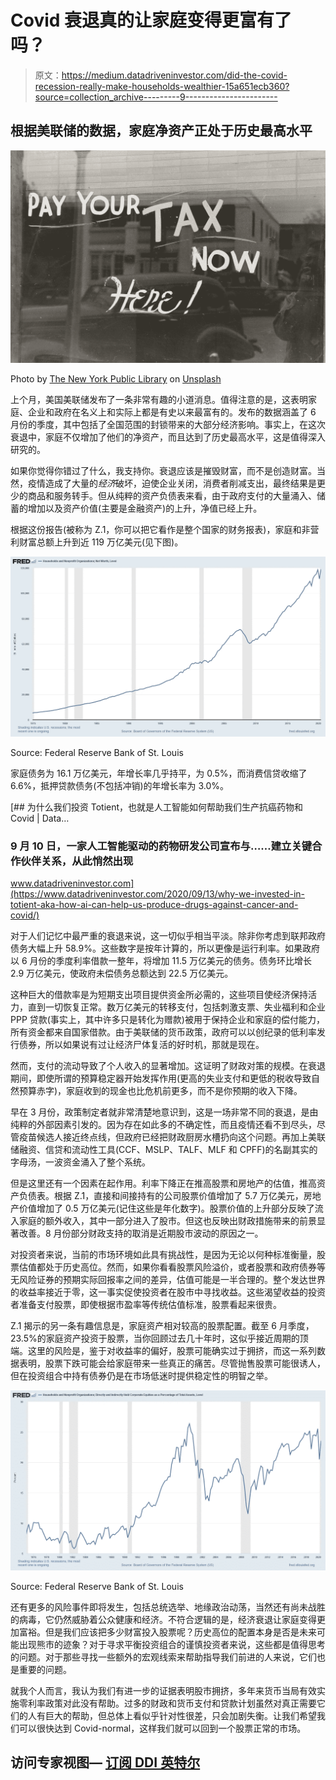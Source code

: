 # Covid 衰退真的让家庭变得更富有了吗？

> 原文：<https://medium.datadriveninvestor.com/did-the-covid-recession-really-make-households-wealthier-15a651ecb360?source=collection_archive---------9----------------------->

## 根据美联储的数据，家庭净资产正处于历史最高水平

![](img/d244bbad4175e160b4f7c69e272e3f9a.png)

Photo by [The New York Public Library](https://unsplash.com/@nypl?utm_source=medium&utm_medium=referral) on [Unsplash](https://unsplash.com?utm_source=medium&utm_medium=referral)

上个月，美国美联储发布了一条非常有趣的小道消息。值得注意的是，这表明家庭、企业和政府在名义上和实际上都是有史以来最富有的。发布的数据涵盖了 6 月份的季度，其中包括了全国范围的封锁带来的大部分经济影响。事实上，在这次衰退中，家庭不仅增加了他们的净资产，而且达到了历史最高水平，这是值得深入研究的。

如果你觉得你错过了什么，我支持你。衰退应该是摧毁财富，而不是创造财富。当然，疫情造成了大量的*经济*破坏，迫使企业关闭，消费者削减支出，最终结果是更少的商品和服务转手。但从纯粹的资产负债表来看，由于政府支付的大量涌入、储蓄的增加以及资产价值(主要是金融资产)的上升，净值已经上升。

根据这份报告(被称为 Z.1，你可以把它看作是整个国家的财务报表)，家庭和非营利财富总额上升到近 119 万亿美元(见下图)。

![](img/f11595c0524220a58348d15e9e12cb42.png)

Source: Federal Reserve Bank of St. Louis

家庭债务为 16.1 万亿美元，年增长率几乎持平，为 0.5%，而消费信贷收缩了 6.6%，抵押贷款债务(不包括冲销)的年增长率为 3.0%。

[](https://www.datadriveninvestor.com/2020/09/13/why-we-invested-in-totient-aka-how-ai-can-help-us-produce-drugs-against-cancer-and-covid/) [## 为什么我们投资 Totient，也就是人工智能如何帮助我们生产抗癌药物和 Covid | Data…

### 9 月 10 日，一家人工智能驱动的药物研发公司宣布与……建立关键合作伙伴关系，从此悄然出现

www.datadriveninvestor.com](https://www.datadriveninvestor.com/2020/09/13/why-we-invested-in-totient-aka-how-ai-can-help-us-produce-drugs-against-cancer-and-covid/) 

对于人们记忆中最严重的衰退来说，这一切似乎相当平淡。除非你考虑到联邦政府债务大幅上升 58.9%。这些数字是按年计算的，所以更像是运行利率。如果政府以 6 月份的季度利率借款一整年，将增加 11.5 万亿美元的债务。债务环比增长 2.9 万亿美元，使政府未偿债务总额达到 22.5 万亿美元。

这种巨大的借款率是为短期支出项目提供资金所必需的，这些项目使经济保持活力，直到一切恢复正常。数万亿美元的转移支付，包括刺激支票、失业福利和企业 PPP 贷款(事实上，其中许多只是转化为赠款)被用于保持企业和家庭的偿付能力，所有资金都来自国家借款。由于美联储的货币政策，政府可以以创纪录的低利率发行债券，所以如果说有过让经济尸体复活的好时机，那就是现在。

然而，支付的流动导致了个人收入的显著增加。这证明了财政对策的规模。在衰退期间，即使所谓的预算稳定器开始发挥作用(更高的失业支付和更低的税收导致自然预算赤字)，家庭收到的现金也比危机前更多，而不是你预期的收入下降。

早在 3 月份，政策制定者就非常清楚地意识到，这是一场非常不同的衰退，是由纯粹的外部因素引发的。因为存在如此多的不确定性，而且疫情还看不到尽头，尽管疫苗候选人接近终点线，但政府已经把财政厨房水槽扔向这个问题。再加上美联储融资、信贷和流动性工具(CCF、MSLP、TALF、MLF 和 CPFF)的名副其实的字母汤，一波资金涌入了整个系统。

但是这里还有一个因素在起作用。利率下降正在推高股票和房地产的估值，推高资产负债表。根据 Z.1，直接和间接持有的公司股票价值增加了 5.7 万亿美元，房地产价值增加了 0.5 万亿美元(记住这些是年化数字)。股票价值的上升部分反映了流入家庭的额外收入，其中一部分进入了股市。但这也反映出财政措施带来的前景显著改善。8 月份部分财政支持的取消是近期股市波动的原因之一。

对投资者来说，当前的市场环境如此具有挑战性，是因为无论以何种标准衡量，股票估值都处于历史高位。然而，如果你看看股票风险溢价，或者股票和政府债券等无风险证券的预期实际回报率之间的差异，估值可能是一半合理的。整个发达世界的收益率接近于零，这一事实促使投资者在股市中寻找收益。这些渴望收益的投资者准备支付股票，即使根据市盈率等传统估值标准，股票看起来很贵。

Z.1 揭示的另一条有趣信息是，家庭资产相对较高的股票配置。截至 6 月季度，23.5%的家庭资产投资于股票，当你回顾过去几十年时，这似乎接近周期的顶端。这里的风险是，鉴于对收益率的偏好，股票可能确实过于拥挤，而这一系列数据表明，股票下跌可能会给家庭带来一些真正的痛苦。尽管抛售股票可能很诱人，但在投资组合中持有债券仍是在市场低迷时提供稳定性的明智之举。

![](img/19ee6d16306f3d3e9e34fc62b2b66136.png)

Source: Federal Reserve Bank of St. Louis

还有更多的风险事件即将发生，包括总统选举、地缘政治动荡，当然还有尚未战胜的病毒，它仍然威胁着公众健康和经济。不符合逻辑的是，经济衰退让家庭变得更加富裕。但是我们应该把多少财富投入股票呢？历史高位的配置本身是否是未来可能出现熊市的迹象？对于寻求平衡投资组合的谨慎投资者来说，这些都是值得思考的问题。对于那些寻找一些额外的宏观线索来帮助指导我们前进的人来说，它们也是重要的问题。

就我个人而言，我认为我们有进一步的证据表明股市拥挤，多年来货币当局有效实施零利率政策对此没有帮助。过多的财政和货币支付和贷款计划虽然对真正需要它们的人有巨大的帮助，但总体上看似乎针对性很差，只会加剧失衡。让我们希望我们可以很快达到 Covid-normal，这样我们就可以回到一个股票正常的市场。

## 访问专家视图— [订阅 DDI 英特尔](https://datadriveninvestor.com/ddi-intel)